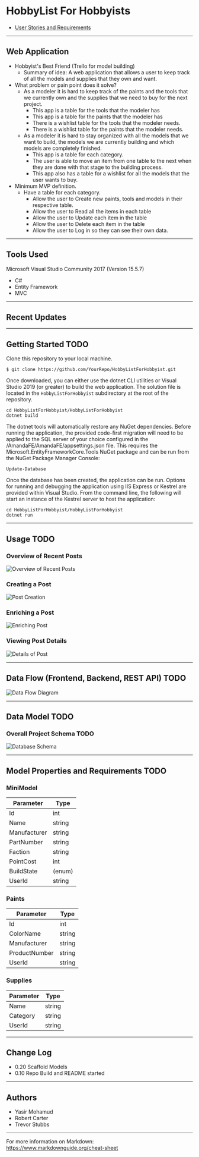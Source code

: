 # HobbyList For Hobbyists


- [User Stories and Requirements](Requirements.md)


---
## Web Application
- Hobbyist's Best Friend (Trello for model building)
    - Summary of idea: A web application that allows a user to keep track of all the models and supplies that they own and want.
- What problem or pain point does it solve? 
    - As a modeler it is hard to keep track of the paints and the tools that we currently own and the supplies that we need to buy for the next project. 
      - This app is a table for the tools that the modeler has
      - This app is a table for the paints that the modeler has
      - There is a wishlist table for the tools that the modeler needs.
      - There is a wishlist table for the paints that the modeler needs.
    - As a modeler it is hard to stay organized with all the models that we want to build, the models we are currently building and which models are completely finished.
       - This app is a table for each category. 
       - The user is able to move an item from one table to the next when they are done with that stage to the building process. 
       - This app also has a table for a wishlist for all the models that the user wants to buy.
- Minimum MVP definition.
    - Have a table for each category.
      - Allow the user to Create new paints, tools and models in their respective table.
      - Allow the user to Read all the items in each table
      - Allow the user to Update each item in the table
      - Allow the user to Delete each item in the table
      - Allow the user to Log in so they can see their own data.

---

## Tools Used
Microsoft Visual Studio Community 2017 (Version 15.5.7)

- C#
- Entity Framework
- MVC

---

## Recent Updates

---

## Getting Started TODO

Clone this repository to your local machine.

```
$ git clone https://github.com/YourRepo/HobbyListForHobbyist.git
```
Once downloaded, you can either use the dotnet CLI utilities or Visual Studio 2019 (or greater) to build the web application. 
The solution file is located in the `HobbyListForHobbyist` subdirectory at the root of the repository.
```
cd HobbyListForHobbyist/HobbyListForHobbyist
dotnet build
```
The dotnet tools will automatically restore any NuGet dependencies. Before running the application, the provided code-first migration will need to be applied to the SQL server of your choice configured in the /AmandaFE/AmandaFE/appsettings.json file. This requires the Microsoft.EntityFrameworkCore.Tools NuGet package and can be run from the NuGet Package Manager Console:
```
Update-Database
```
Once the database has been created, the application can be run. Options for running and debugging the application using IIS Express or Kestrel are provided within Visual Studio. From the command line, the following will start an instance of the Kestrel server to host the application:
```
cd HobbyListForHobbyist/HobbyListForHobbyist
dotnet run
```

---

## Usage TODO

### Overview of Recent Posts
![Overview of Recent Posts](https://via.placeholder.com/500x250)

### Creating a Post
![Post Creation](https://via.placeholder.com/500x250)

### Enriching a Post
![Enriching Post](https://via.placeholder.com/500x250)

### Viewing Post Details
![Details of Post](https://via.placeholder.com/500x250)

---
## Data Flow (Frontend, Backend, REST API) TODO
![Data Flow Diagram](/assets/img/Flowchart.png)

---
## Data Model TODO

### Overall Project Schema TODO
![Database Schema](/assets/img/ERD.png)

---
## Model Properties and Requirements TODO

### MiniModel

 Parameter | Type 
 --- | --- 
 Id  | int 
 Name | string 
 Manufacturer | string
 PartNumber | string
 Faction | string
 PointCost | int
 BuildState | (enum)
 UserId | string

### Paints

Parameter | Type 
--- | --- 
Id  | int 
ColorName | string
Manufacturer | string
ProductNumber | string
UserId | string

### Supplies
Parameter | Type
--- | ---
Name | string
Category | string
UserId | string


---

## Change Log
- 0.20 Scaffold Models
- 0.10 Repo Build and README started

---

## Authors
- Yasir Mohamud
- Robert Carter
- Trevor Stubbs

---

For more information on Markdown: https://www.markdownguide.org/cheat-sheet